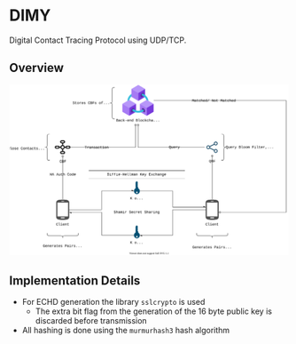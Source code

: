 # DIMY

Digital Contact Tracing Protocol using UDP/TCP.


## Overview

![DIMY Protocol Overview](./images/DIMYOverviewDiagram.svg)


## Implementation Details

+ For ECHD generation the library `sslcrypto` is used
    + The extra bit flag from the generation of the 16 byte public key is 
      discarded before transmission
+ All hashing is done using the `murmurhash3` hash algorithm